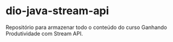 # dio-java-stream-api
Repositório para armazenar todo o conteúdo do curso Ganhando Produtividade com Stream API.
